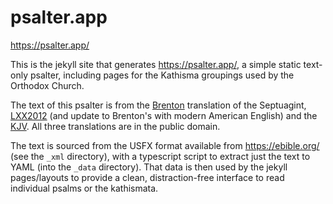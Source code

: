 # psalter.app
https://psalter.app/

This is the jekyll site that generates https://psalter.app/, a simple static text-only psalter, including pages for the Kathisma groupings used by the Orthodox Church. 

The text of this psalter is from the [Brenton](https://psalter.app/) translation of the Septuagint, [LXX2012](https://psalter.app/lxx2012) (and update to Brenton's with modern American English) and the [KJV](https://psalter.app/kjv). All three translations are in the public domain.

The text is sourced from the USFX format available from https://ebible.org/ (see the `_xml` directory), with a typescript script to extract just the text to YAML (into the `_data` directory). That data is then used by the jekyll pages/layouts to provide a clean, distraction-free interface to read individual psalms or the kathismata.
